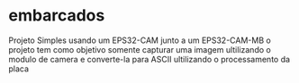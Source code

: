 # embarcados
Projeto Simples usando um EPS32-CAM junto a um EPS32-CAM-MB
o projeto tem como objetivo somente capturar uma imagem ultilizando o modulo de camera e converte-la para ASCII ultilizando o processamento da placa
